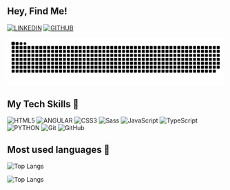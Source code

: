 ## Hey, Find Me!

[![LINKEDIN](https://img.shields.io/badge/LinkedIn-0077B5?style=for-the-badge&logo=linkedin&logoColor=white)](https://www.linkedin.com/in/alan-duda-developer/)
[![GITHUB](https://img.shields.io/badge/GitHub-100000?style=for-the-badge&logo=github&logoColor=white)](https://github.com/alanduda)

![github contribution grid snake animation](https://raw.githubusercontent.com/alanduda/alanduda/output/github-contribution-grid-snake.svg)

## My Tech Skills 🧠
 
![HTML5](https://img.shields.io/badge/HTML5-E34F26?style=for-the-badge&logo=html5&logoColor=white)
![ANGULAR](https://img.shields.io/badge/Angular-DD0031?style=for-the-badge&logo=angular&logoColor=white)
![CSS3](https://img.shields.io/badge/CSS3-1572B6?style=for-the-badge&logo=css3&logoColor=white)
![Sass](https://img.shields.io/badge/Sass-CC6699?style=for-the-badge&logo=sass&logoColor=white)
![JavaScript](https://img.shields.io/badge/JavaScript-F7DF1E?style=for-the-badge&logo=javascript&logoColor=black)
![TypeScript](https://img.shields.io/badge/TypeScript-007ACC?style=for-the-badge&logo=typescript&logoColor=white)
![PYTHON](https://img.shields.io/badge/Python-3776AB?style=for-the-badge&logo=python&logoColor=white)
![Git](https://img.shields.io/badge/Git-F05032?style=for-the-badge&logo=git&logoColor=white)
![GitHub](https://img.shields.io/badge/GitHub-100000?style=for-the-badge&logo=github&logoColor=white)

## Most used languages 🤖
![Top Langs](https://github-readme-stats.vercel.app/api/top-langs/?username=alanduda&layout=compact&theme=radical&hide")

![Top Langs](https://github-readme-stats.vercel.app/api?username=alanduda&show_icons=true&count_private=true&theme=radical&hide=issues)
